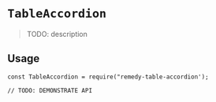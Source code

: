 # `TableAccordion`

> TODO: description

## Usage

```
const TableAccordion = require("remedy-table-accordion');

// TODO: DEMONSTRATE API
```
